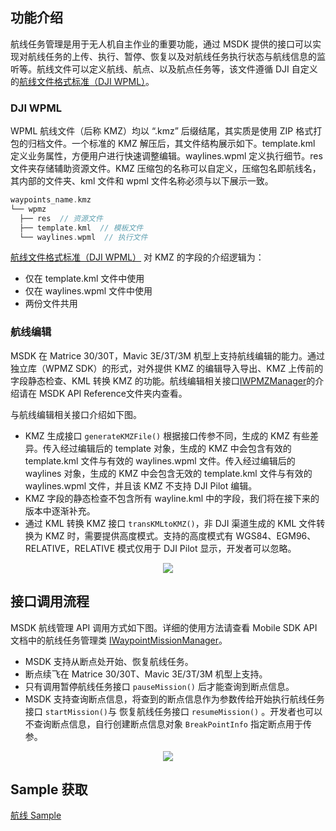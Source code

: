 ## 功能介绍

航线任务管理是用于无人机自主作业的重要功能，通过 MSDK 提供的接口可以实现对航线任务的上传、执行、暂停、恢复以及对航线任务执行状态与航线信息的监听等。航线文件可以定义航线、航点、以及航点任务等，该文件遵循 DJI 自定义的[航线文件格式标准（DJI WPML）](https://developer.dji.com/doc/cloud-api-tutorial/cn/api-reference/dji-wpml/overview.html)。

### DJI WPML

WPML 航线文件（后称 KMZ）均以 “.kmz” 后缀结尾，其实质是使用 ZIP 格式打包的归档文件。一个标准的 KMZ 解压后，其文件结构展示如下。template.kml 定义业务属性，方便用户进行快速调整编辑。waylines.wpml 定义执行细节。res 文件夹存储辅助资源文件。KMZ 压缩包的名称可以自定义，压缩包名即航线名，其内部的文件夹、kml 文件和 wpml 文件名称必须与以下展示一致。

```c
waypoints_name.kmz
└── wpmz
  ├── res  // 资源文件
  ├── template.kml  // 模板文件
  └── waylines.wpml  // 执行文件
```

[航线文件格式标准（DJI WPML）](https://developer.dji.com/doc/cloud-api-tutorial/cn/api-reference/dji-wpml/overview.html) 对 KMZ 的字段的介绍逻辑为：
* 仅在 template.kml 文件中使用
* 仅在 waylines.wpml 文件中使用
* 两份文件共用

### 航线编辑

MSDK 在 Matrice 30/30T，Mavic 3E/3T/3M 机型上支持航线编辑的能力。通过独立库（WPMZ SDK）的形式，对外提供 KMZ 的编辑导入导出、KMZ 上传前的字段静态检查、KML 转换 KMZ 的功能。航线编辑相关接口[IWPMZManager](https://developer.dji.com/cn/api-reference-v5/android-api/Components/IWaypointMissionManager/IWPMZManager.html)的介绍请在 MSDK API Reference文件夹内查看。

与航线编辑相关接口介绍如下图。
* KMZ 生成接口 `generateKMZFile()` 根据接口传参不同，生成的 KMZ 有些差异。传入经过编辑后的 template 对象，生成的 KMZ 中会包含有效的 template.kml 文件与有效的 waylines.wpml 文件。传入经过编辑后的 waylines 对象，生成的 KMZ 中会包含无效的 template.kml 文件与有效的 waylines.wpml 文件，并且该 KMZ 不支持 DJI Pilot 编辑。
* KMZ 字段的静态检查不包含所有 wayline.kml 中的字段，我们将在接下来的版本中逐渐补充。
* 通过 KML 转换 KMZ 接口 `transKMLtoKMZ()`，非 DJI 渠道生成的 KML 文件转换为 KMZ 时，需要提供高度模式。支持的高度模式有 WGS84、EGM96、RELATIVE，RELATIVE 模式仅用于 DJI Pilot 显示，开发者可以忽略。

<div style="display: flex; justify-content: center;">
  <img src="https://terra-1-g.djicdn.com/71a7d383e71a4fb8887a310eb746b47f/msdk/Documentation/v5.6/wpmz-edit.png">
</div>

## 接口调用流程

MSDK 航线管理 API 调用方式如下图。详细的使用方法请查看 Mobile SDK API 文档中的航线任务管理类 [IWaypointMissionManager](https://developer.dji.com/cn/api-reference-v5/android-api/Components/IWaypointMissionManager/IWaypointMissionManager.html)。

* MSDK 支持从断点处开始、恢复航线任务。
* 断点续飞在 Matrice 30/30T、Mavic 3E/3T/3M 机型上支持。
* 只有调用暂停航线任务接口 `pauseMission()` 后才能查询到断点信息。
* MSDK 支持查询断点信息，将查到的断点信息作为参数传给开始执行航线任务接口 `startMission()`与 恢复航线任务接口 `resumeMission()` 。开发者也可以不查询断点信息，自行创建断点信息对象 `BreakPointInfo` 指定断点用于传参。

<div style="display: flex; justify-content: center;">
  <img src="https://terra-1-g.djicdn.com/71a7d383e71a4fb8887a310eb746b47f/msdk/Documentation/v5.6/waypoint-api-calling%20(2).png">
</div>

## Sample 获取

[航线 Sample](https://github.com/dji-sdk/Mobile-SDK-Android-V5/blob/dev-sdk-main/SampleCode-V5/android-sdk-v5-sample/src/main/java/dji/sampleV5/aircraft/pages/WayPointV3Fragment.kt)

